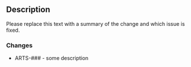 ## Description
Please replace this text with a summary of the change and which issue is fixed.

### Changes
- ARTS-### - some description

